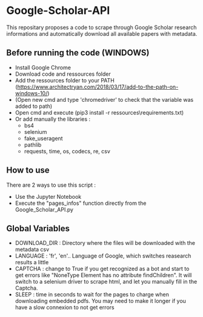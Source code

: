 # Google-Scholar-API

This repositary proposes a code to scrape through Google Scholar research informations and automatically download all available papers with metadata.

## Before running the code (WINDOWS)
* Install Google Chrome
* Download code and ressources folder
* Add the ressources folder to your PATH (https://www.architectryan.com/2018/03/17/add-to-the-path-on-windows-10/)
* (Open new cmd and type 'chromedriver' to check that the variable was added to path)
* Open cmd and execute (pip3 install -r ressources\requirements.txt)
* Or add manually the libraries :
  * bs4
  * selenium
  * fake_useragent
  * pathlib
  * requests, time, os, codecs, re, csv

## How to use
There are 2 ways to use this script : 
* Use the Jupyter Notebook
* Execute the "pages_infos" function directly from the Google_Scholar_API.py

## Global Variables
* DOWNLOAD_DIR : Directory where the files will be downloaded with the metadata csv
* LANGUAGE : 'fr', 'en'.. Language of Google, which switches reasearch results a little
* CAPTCHA : change to True if you get recognized as a bot and start to get errors like "NoneType Element has no attribute findChildren". It will switch to a selenium driver to scrape html, and let you manually fill in the Captcha.
* SLEEP : time in seconds to wait for the pages to charge when downloading embedded pdfs. You may need to make it longer if you have a slow connexion to not get errors
